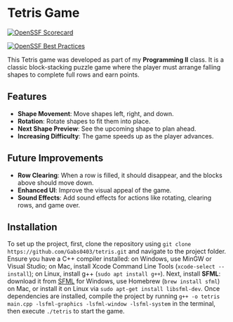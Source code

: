 # Tetris Game

[![OpenSSF Scorecard](https://api.securityscorecards.dev/projects/github.com/Gabs0403/tetris/badge)](https://securityscorecards.dev/viewer/?uri=github.com/Gabs0403/tetris)

[![OpenSSF Best Practices](https://www.bestpractices.dev/projects/10265/badge)](https://www.bestpractices.dev/projects/10265)

This Tetris game was developed as part of my **Programming II** class. It is a classic block-stacking puzzle game where the player must arrange falling shapes to complete full rows and earn points.

## Features

- **Shape Movement**: Move shapes left, right, and down.
- **Rotation**: Rotate shapes to fit them into place.
- **Next Shape Preview**: See the upcoming shape to plan ahead.
- **Increasing Difficulty**: The game speeds up as the player advances.

## Future Improvements

- **Row Clearing**: When a row is filled, it should disappear, and the blocks above should move down.
- **Enhanced UI**: Improve the visual appeal of the game.
- **Sound Effects**: Add sound effects for actions like rotating, clearing rows, and game over.

## Installation

To set up the project, first, clone the repository using `git clone https://github.com/Gabs0403/tetris.git` and navigate to the project folder. 
Ensure you have a C++ compiler installed: on Windows, use MinGW or Visual Studio; on Mac, install Xcode Command Line Tools (`xcode-select --install`); on Linux, install g++ (`sudo apt install g++`). 
Next, install **SFML**: download it from [SFML](https://www.sfml-dev.org/download.php) for Windows, use Homebrew (`brew install sfml`) on Mac, or install it on Linux via `sudo apt-get install libsfml-dev`. 
Once dependencies are installed, compile the project by running `g++ -o tetris main.cpp -lsfml-graphics -lsfml-window -lsfml-system` in the terminal, then execute `./tetris` to start the game.





